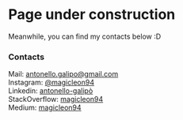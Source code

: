 # Page under construction
Meanwhile, you can find my contacts below :D
### Contacts
Mail: antonello.galipo@gmail.com<br>
Instagram: [@magicleon94](https://www.instagram.com/magicleon94/?hl=it)<br>
Linkedin: [antonello-galipò](https://www.linkedin.com/in/antonello-galipò/)<br>
StackOverflow: [magicleon94](https://stackoverflow.com/users/3626078/magicleon)<br>
Medium: [magicleon94](https://medium.com/@magicleon94)


